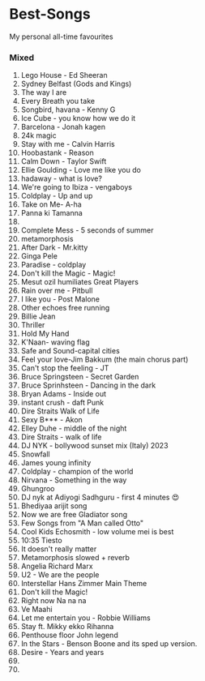 # Best-Songs
My personal all-time favourites


### Mixed
1. Lego House -  Ed Sheeran
2. Sydney Belfast (Gods and Kings)
3. The way I are
4. Every Breath you take
5. Songbird, havana - Kenny G
6. Ice Cube - you know how we do it
7. Barcelona - Jonah kagen
8. 24k magic
9. Stay with me - Calvin Harris
10. Hoobastank - Reason
12. Calm Down - Taylor Swift
13. Ellie Goulding - Love me like you do
14. hadaway - what is love?
15. We're going to Ibiza - vengaboys
16. Coldplay - Up and up
17. Take on Me- A-ha
18. Panna ki Tamanna
19. 
20. Complete Mess - 5 seconds of summer
21. metamorphosis
22. After Dark - Mr.kitty
23. Ginga Pele
24. Paradise - coldplay
25. Don't kill the Magic - Magic!
26. Mesut ozil humiliates Great Players
27. Rain over me -  Pitbull
28. I like you - Post Malone
29. Other echoes free running
30. Billie Jean
31. Thriller
32. Hold My Hand
33. K'Naan- waving flag
34. Safe and Sound-capital cities
35. Feel your love-Jim Bakkum (the main chorus part)
36. Can't stop the feeling - JT
37. Bruce Springsteen - Secret Garden
38. Bruce Sprinhsteen - Dancing in the dark
39. Bryan Adams - Inside out
40. instant crush - daft Punk
41. Dire Straits Walk of Life
42. Sexy B*** - Akon
43. Elley Duhe - middle of the night
44. Dire Straits - walk of life
45. DJ NYK - bollywood sunset mix (Italy) 2023
46. Snowfall
47. James young infinity
48. Coldplay - champion of the world
49. Nirvana - Something in the way
50. Ghungroo
51. DJ nyk at  Adiyogi Sadhguru - first 4 minutes 😍
52. Bhediyaa arijit song
53. Now we are free Gladiator song
54. Few Songs from "A Man called Otto"
55. Cool Kids Echosmith - low volume mei is best
56. 10:35 Tiesto
57. It doesn't really matter
58. Metamorphosis slowed + reverb
59. Angelia Richard Marx
60. U2 - We are the people
61. Interstellar Hans Zimmer Main Theme
62. Don't kill the Magic!
63. Right now Na na na
64. Ve Maahi
65. Let me entertain you - Robbie Williams
66. Stay ft. Mikky ekko Rihanna
67. Penthouse floor John legend
68. In the Stars - Benson Boone and its sped up version.
69. Desire - Years and years
70. 
71. 



